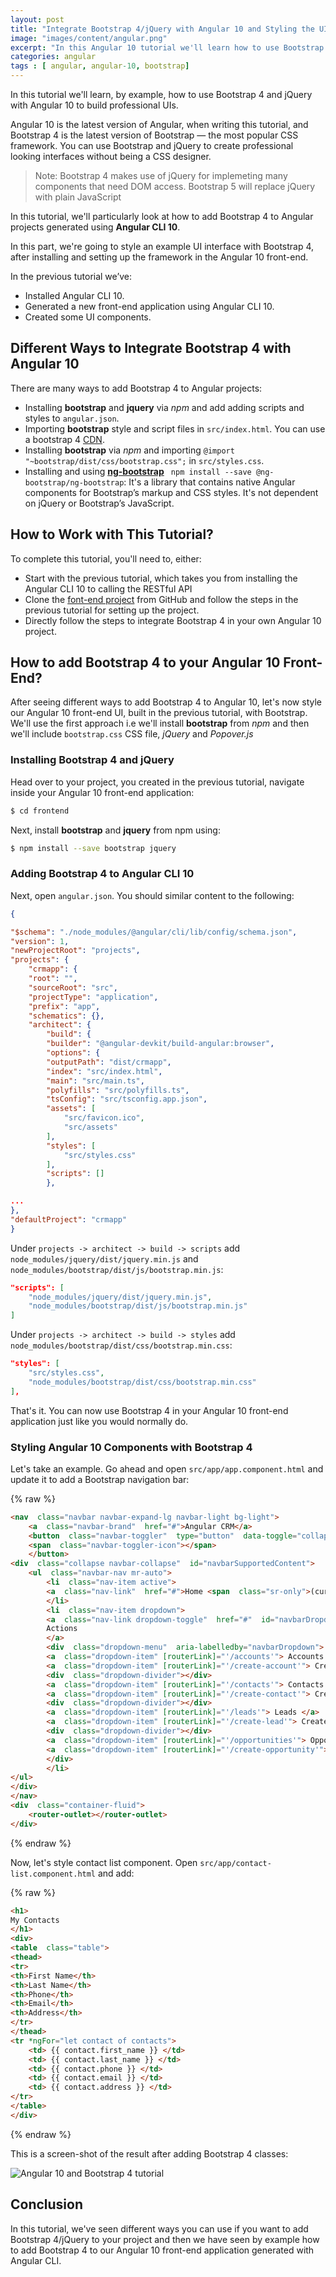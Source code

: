 ```yaml
---
layout: post
title: "Integrate Bootstrap 4/jQuery with Angular 10 and Styling the UI With Navbar and Table CSS Classes"
image: "images/content/angular.png"
excerpt: "In this Angular 10 tutorial we'll learn how to use Bootstrap 4 to build professional UIs" 
categories: angular
tags : [ angular, angular-10, bootstrap]
---
```


In this tutorial we'll learn, by example, how to use Bootstrap 4 and jQuery with Angular 10 to build professional UIs. 

Angular 10 is the latest version of Angular, when writing this tutorial, and Bootstrap 4 is the latest version of Bootstrap — the most popular CSS framework. You can use Bootstrap and jQuery to create professional looking interfaces without being a CSS designer. 

> Note: Bootstrap 4 makes use of jQuery for implemeting many components that need DOM access. Bootstrap 5 will replace jQuery with plain JavaScript
 
In this tutorial, we'll particularly look at how to add Bootstrap 4 to Angular projects generated using **Angular CLI 10**.

In this part, we're going to style an example UI interface with Bootstrap 4, after installing and setting up the framework in the Angular 10 front-end.

In the previous tutorial we’ve:

- Installed Angular CLI 10.
- Generated a new front-end application using Angular CLI 10.
- Created some UI components.



## Different Ways to Integrate Bootstrap 4 with Angular 10

There are many ways to add Bootstrap 4 to Angular projects:

- Installing  **bootstrap** and **jquery** via *npm* and add adding scripts and styles to `angular.json`.
- Importing **bootstrap** style and script files in `src/index.html`. You can use a bootstrap 4 [CDN](https://getbootstrap.com/docs/4.0/getting-started/download/#bootstrapcdn).
- Installing **bootstrap** via *npm* and importing `@import "~bootstrap/dist/css/bootstrap.css";` in `src/styles.css`.
- Installing and using  **[ng-bootstrap](https://ng-bootstrap.github.io/#/getting-started)** `
npm install --save @ng-bootstrap/ng-bootstrap`: It's a library that contains native Angular components for Bootstrap’s markup and CSS styles.  It's not dependent on jQuery or Bootstrap’s JavaScript.

## How to Work with This Tutorial?

To complete this tutorial,  you'll need to, either:

- Start with the previous tutorial, which takes you from installing the Angular CLI 10 to calling the RESTful API 
- Clone the [font-end project](https://github.com/techiediaries/ng-crm) from GitHub and follow the steps in the previous tutorial for setting up the project.
-  Directly follow the steps to integrate Bootstrap 4 in your own Angular 10 project.

## How to add Bootstrap 4 to your Angular 10 Front-End?
 
After seeing different ways to add Bootstrap 4 to Angular 10, let's now style our Angular 10 front-end UI, built in the previous tutorial, with Bootstrap. We'll use the first approach i.e we'll install **bootstrap** from *npm* and then we'll include `bootstrap.css` CSS file, *jQuery* and *Popover.js*   

### Installing Bootstrap 4 and jQuery

Head over to your project, you created in the previous tutorial, navigate inside your Angular 10 front-end application:

```bash
$ cd frontend
``` 

Next, install **bootstrap** and **jquery** from npm using:

```bash
$ npm install --save bootstrap jquery
```

### Adding Bootstrap 4 to Angular CLI 10

Next, open `angular.json`. You should similar content to the following:

```json
{

"$schema": "./node_modules/@angular/cli/lib/config/schema.json",
"version": 1,
"newProjectRoot": "projects",
"projects": {
	"crmapp": {
	"root": "",
	"sourceRoot": "src",
	"projectType": "application",
	"prefix": "app",
	"schematics": {},
	"architect": {
		"build": {
		"builder": "@angular-devkit/build-angular:browser",
		"options": {
		"outputPath": "dist/crmapp",
		"index": "src/index.html",
		"main": "src/main.ts",
		"polyfills": "src/polyfills.ts",
		"tsConfig": "src/tsconfig.app.json",
		"assets": [
			"src/favicon.ico",
			"src/assets"
		],
		"styles": [
			"src/styles.css"
		],
		"scripts": []
		},

...
},
"defaultProject": "crmapp"
}
```
Under `projects -> architect -> build -> scripts` add `node_modules/jquery/dist/jquery.min.js` and `node_modules/bootstrap/dist/js/bootstrap.min.js`:

```json
"scripts": [
	"node_modules/jquery/dist/jquery.min.js",
	"node_modules/bootstrap/dist/js/bootstrap.min.js"
]
```  

Under `projects -> architect -> build -> styles` add `node_modules/bootstrap/dist/css/bootstrap.min.css`:

```json
"styles": [
	"src/styles.css",
	"node_modules/bootstrap/dist/css/bootstrap.min.css"
],
```

That's it. You can now use Bootstrap 4 in your Angular 10 front-end application just like you would normally do. 

### Styling Angular 10 Components with Bootstrap 4

Let's take an example. Go ahead and open `src/app/app.component.html` and update it to add a Bootstrap navigation bar:

{% raw %}
```html
<nav  class="navbar navbar-expand-lg navbar-light bg-light">
	<a  class="navbar-brand"  href="#">Angular CRM</a>
	<button  class="navbar-toggler"  type="button"  data-toggle="collapse"  data-target="#navbarSupportedContent"  aria-controls="navbarSupportedContent"  aria-expanded="false"  aria-label="Toggle navigation">
	<span  class="navbar-toggler-icon"></span>
	</button>
<div  class="collapse navbar-collapse"  id="navbarSupportedContent">
	<ul  class="navbar-nav mr-auto">
		<li  class="nav-item active">
		<a  class="nav-link"  href="#">Home <span  class="sr-only">(current)</span></a>
		</li>
		<li  class="nav-item dropdown">
		<a  class="nav-link dropdown-toggle"  href="#"  id="navbarDropdown"  role="button"  data-toggle="dropdown"  aria-haspopup="true"  aria-expanded="false">
		Actions
		</a>
		<div  class="dropdown-menu"  aria-labelledby="navbarDropdown">
		<a  class="dropdown-item" [routerLink]="'/accounts'"> Accounts </a>
		<a  class="dropdown-item" [routerLink]="'/create-account'"> Create Account </a>
		<div  class="dropdown-divider"></div>
		<a  class="dropdown-item" [routerLink]="'/contacts'"> Contacts </a>
		<a  class="dropdown-item" [routerLink]="'/create-contact'"> Create Contact </a>
		<div  class="dropdown-divider"></div>
		<a  class="dropdown-item" [routerLink]="'/leads'"> Leads </a>
		<a  class="dropdown-item" [routerLink]="'/create-lead'"> Create Lead </a>
		<div  class="dropdown-divider"></div>
		<a  class="dropdown-item" [routerLink]="'/opportunities'"> Opportunities </a>
		<a  class="dropdown-item" [routerLink]="'/create-opportunity'"> Create Opportunity </a>
		</div>
		</li>
</ul>
</div>
</nav>
<div  class="container-fluid">
	<router-outlet></router-outlet>
</div>
```
{% endraw %}

Now, let's style contact list component. Open `src/app/contact-list.component.html` and add:

{% raw %}
```html
<h1>
My Contacts
</h1>
<div>
<table  class="table">
<thead>
<tr>
<th>First Name</th>
<th>Last Name</th>
<th>Phone</th>
<th>Email</th>
<th>Address</th>
</tr>
</thead>
<tr *ngFor="let contact of contacts">
	<td> {{ contact.first_name }} </td>
	<td> {{ contact.last_name }} </td>
	<td> {{ contact.phone }} </td>
	<td> {{ contact.email }} </td>
	<td> {{ contact.address }} </td>
</tr>
</table>
</div>
```
{% endraw %}

This is a screen-shot of the result after adding Bootstrap 4 classes:

![Angular 10 and Bootstrap 4 tutorial](https://i.imgur.com/B2YrOmv.png)

## Conclusion

In this tutorial, we've seen different ways you can use if you want to add Bootstrap 4/jQuery to your project and then we have seen by example how to add Bootstrap 4 to our Angular 10 front-end application generated with Angular CLI. 



